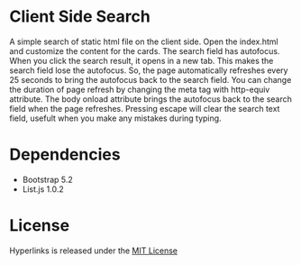 # Client Side Search 

A simple search of static html file on the client side. Open the index.html and customize the content for the cards. The search field has autofocus. When you click the search result, it opens in a new tab. This makes the search field lose the autofocus. So, the page automatically refreshes every 25 seconds to bring the autofocus back to the search field. You can change the duration of page refresh by changing the meta tag with http-equiv attribute. The body onload attribute brings the autofocus back to the search field when the page refreshes. Pressing escape will clear the search text field, usefult when you make any mistakes during typing.

# Dependencies

- Bootstrap 5.2
- List.js 1.0.2

# License

Hyperlinks is released under the [MIT License](https://opensource.org/licenses/MIT)